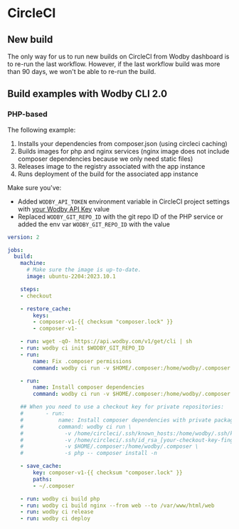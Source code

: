 # CircleCI

## New build

The only way for us to run new builds on CircleCI from Wodby dashboard is to re-run the last workflow. However, if the last workflow build was more than 90 days, we won't be able to re-run the build.

## Build examples with Wodby CLI 2.0

### PHP-based

The following example:

1. Installs your dependencies from composer.json (using circleci caching)
2. Builds images for php and nginx services (nginx image does not include composer dependencies because we only need static files)
3. Releases image to the registry associated with the app instance
4. Runs deployment of the build for the associated app instance

Make sure you've:

- Added `WODBY_API_TOKEN` environment variable in CircleCI project settings with [your Wodby API Key](../development/api-keys.md) value
- Replaced `WODBY_GIT_REPO_ID` with the git repo ID of the PHP service or added the env var `WODBY_GIT_REPO_ID` with the value

```yaml
version: 2

jobs:
  build:
    machine:
      # Make sure the image is up-to-date.
      image: ubuntu-2204:2023.10.1

    steps:
    - checkout

    - restore_cache:
        keys:
        - composer-v1-{{ checksum "composer.lock" }}
        - composer-v1-

    - run: wget -qO- https://api.wodby.com/v1/get/cli | sh
    - run: wodby ci init $WODBY_GIT_REPO_ID
    - run:
        name: Fix .composer permissions
        command: wodby ci run -v $HOME/.composer:/home/wodby/.composer -s php --user root -- chown -R 1000:1000 /home/wodby/.composer

    - run:
        name: Install composer dependencies
        command: wodby ci run -v $HOME/.composer:/home/wodby/.composer -s php -- composer install -n

    ## When you need to use a checkout key for private repositories:
    #       - run: 
    #           name: Install composer dependencies with private packages
    #           command: wodby ci run \
    #             -v /home/circleci/.ssh/known_hosts:/home/wodby/.ssh/known_hosts \
    #             -v /home/circleci/.ssh/id_rsa_[your-checkout-key-fingerprint]:/home/wodby/.ssh/id_rsa \
    #             -v $HOME/.composer:/home/wodby/.composer \
    #             -s php -- composer install -n

    - save_cache:
        key: composer-v1-{{ checksum "composer.lock" }}
        paths:
        - ~/.composer

    - run: wodby ci build php
    - run: wodby ci build nginx --from web --to /var/www/html/web
    - run: wodby ci release
    - run: wodby ci deploy
```
